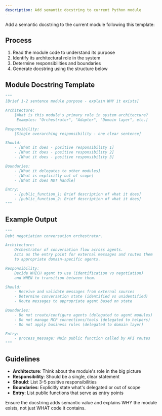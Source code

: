 ```yaml
---
description: Add semantic docstring to current Python module
---
```


Add a semantic docstring to the current module following this template:

## Process

1. Read the module code to understand its purpose
2. Identify its architectural role in the system
3. Determine responsibilities and boundaries
4. Generate docstring using the structure below

## Module Docstring Template

```python
"""
[Brief 1-2 sentence module purpose - explain WHY it exists]

Architecture:
    [What is this module's primary role in system architecture?
     Examples: "Orchestrator", "Adapter", "Domain layer", etc.]

Responsibility:
    [Single overarching responsibility - one clear sentence]

Should:
    - [What it does - positive responsibility 1]
    - [What it does - positive responsibility 2]
    - [What it does - positive responsibility 3]

Boundaries:
    - [What it delegates to other modules]
    - [What is explicitly out of scope]
    - [What it does NOT handle]

Entry:
    - [public_function_1: Brief description of what it does]
    - [public_function_2: Brief description of what it does]
"""
```

## Example Output

```python
"""
Debt negotiation conversation orchestrator.

Architecture:
    Orchestrator of conversation flow across agents.
    Acts as the entry point for external messages and routes them
    to appropriate domain-specific agents.

Responsibility:
    Decide WHICH agent to use (identification vs negotiation)
    and WHEN to transition between them.

Should:
    - Receive and validate messages from external sources
    - Determine conversation state (identified vs unidentified)
    - Route messages to appropriate agent based on state

Boundaries:
    - Do not create/configure agents (delegated to agent modules)
    - Do not manage MCP connections/tools (delegated to helpers)
    - Do not apply business rules (delegated to domain layer)

Entry:
    - process_message: Main public function called by API routes
"""
```

## Guidelines

- **Architecture**: Think about the module's role in the big picture
- **Responsibility**: Should be a single, clear statement
- **Should**: List 3-5 positive responsibilities
- **Boundaries**: Explicitly state what's delegated or out of scope
- **Entry**: List public functions that serve as entry points

Ensure the docstring adds semantic value and explains WHY the module exists,
not just WHAT code it contains.
